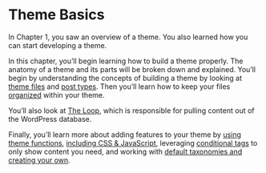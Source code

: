 # Theme Basics

In Chapter 1, you saw an overview of a theme. You also learned how you can start developing a theme.

In this chapter, you’ll begin learning how to build a theme properly. The anatomy of a theme and its parts will be broken down and explained. You’ll begin by understanding the concepts of building a theme by looking at [theme files](https://developer.wordpress.org/themes/basics/template-files/) and [post types](https://developer.wordpress.org/themes/basics/post-types/). Then you’ll learn how to keep your files [organized](https://developer.wordpress.org/themes/basics/organizing-theme-files/) within your theme.

You’ll also look at [The Loop](https://developer.wordpress.org/themes/basics/the-loop/ "The Loop"), which is responsible for pulling content out of the WordPress database.

Finally, you’ll learn more about adding features to your theme by [using theme functions](https://developer.wordpress.org/themes/basics/theme-functions/ "Theme Functions"), [including CSS & JavaScript](https://developer.wordpress.org/themes/basics/including-css-javascript/ "Including CSS & JavaScript"), leveraging [conditional tags](https://developer.wordpress.org/themes/basics/conditional-tags/ "Conditional Tags") to only show content you need, and working with [default taxonomies and creating your own](https://developer.wordpress.org/themes/basics/categories-tags-custom-taxonomies/).